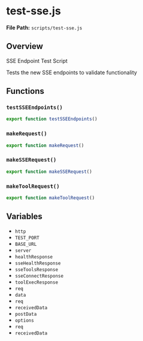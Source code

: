 # test-sse.js

**File Path:** `scripts/test-sse.js`

## Overview

SSE Endpoint Test Script

Tests the new SSE endpoints to validate functionality

## Functions

### `testSSEEndpoints()`

```typescript
export function testSSEEndpoints()
```

### `makeRequest()`

```typescript
export function makeRequest()
```

### `makeSSERequest()`

```typescript
export function makeSSERequest()
```

### `makeToolRequest()`

```typescript
export function makeToolRequest()
```

## Variables

- `http`
- `TEST_PORT`
- `BASE_URL`
- `server`
- `healthResponse`
- `sseHealthResponse`
- `sseToolsResponse`
- `sseConnectResponse`
- `toolExecResponse`
- `req`
- `data`
- `req`
- `receivedData`
- `postData`
- `options`
- `req`
- `receivedData`

